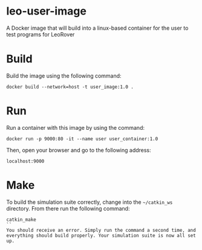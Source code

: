 # leo-user-image
A Docker image that will build into a linux-based container for the user to test programs for LeoRover

# Build
Build the image using the following command:
```
docker build --network=host -t user_image:1.0 .
```

# Run
Run a container with this image by using the command:
```
docker run -p 9000:80 -it --name user user_container:1.0
```
Then, open your browser and go to the following address:
```
localhost:9000
```

# Make
To build the simulation suite correctly, change into the ```~/catkin_ws``` directory. From there run the following command:
```
catkin_make
``
You should receive an error. Simply run the command a second time, and everything should build properly. Your simulation suite is now all set up.
